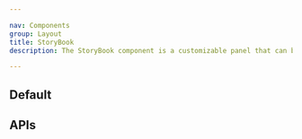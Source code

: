 ```yaml
---

nav: Components
group: Layout
title: StoryBook
description: The StoryBook component is a customizable panel that can be used to display and edit data. It is composed of a left section, where the main content is displayed, and a right section, where a LevaPanel component is rendered. The LevaPanel is a third-party component that allows users to edit and manipulate data.

---
```


## Default

<code src="./demos/index.tsx" nopadding></code>

## APIs

<API></API>
